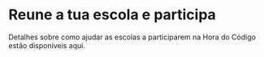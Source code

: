 

# Reune a tua escola e participa

Detalhes sobre como ajudar as escolas a participarem na Hora do Código estão disponíveis aqui.
